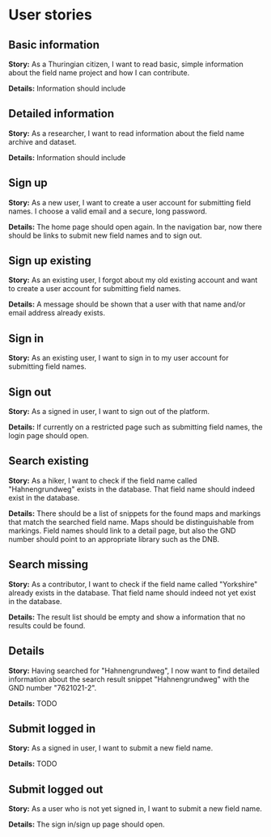 # User stories

## Basic information

**Story:** As a Thuringian citizen, I want to read basic, simple information about the field name project and how I can contribute.

**Details:**
Information should include 

## Detailed information

**Story:** As a researcher, I want to read information about the field name archive and dataset.

**Details:**
Information should include 

## Sign up

**Story:** As a new user, I want to create a user account for submitting field names. I choose a valid email and a secure, long password.

**Details:**
The home page should open again. In the navigation bar, now there should be links to submit new field names and to sign out.

## Sign up existing

**Story:** As an existing user, I forgot about my old existing account and want to create a user account for submitting field names.

**Details:**
A message should be shown that a user with that name and/or email address already exists.

## Sign in

**Story:** As an existing user, I want to sign in to my user account for submitting field names.

## Sign out

**Story:** As a signed in user, I want to sign out of the platform.

**Details:**
If currently on a restricted page such as submitting field names, the login page should open.

## Search existing

**Story:** As a hiker, I want to check if the field name called "Hahnengrundweg" exists in the database. That field name should indeed exist in the database.

**Details:**
There should be a list of snippets for the found maps and markings that match the searched field name. Maps should be distinguishable from markings. Field names should link to a detail page, but also the GND number should point to an appropriate library such as the DNB.

## Search missing

**Story:** As a contributor, I want to check if the field name called "Yorkshire" already exists in the database. That field name should indeed not yet exist in the database.

**Details:**
The result list should be empty and show a information that no results could be found.

## Details

**Story:** Having searched for "Hahnengrundweg", I now want to find detailed information about the search result snippet "Hahnengrundweg" with the GND number "7621021-2".

**Details:**
TODO

## Submit logged in

**Story:** As a signed in user, I want to submit a new field name.

**Details:**
TODO

## Submit logged out

**Story:** As a user who is not yet signed in, I want to submit a new field name.

**Details:**
The sign in/sign up page should open.
